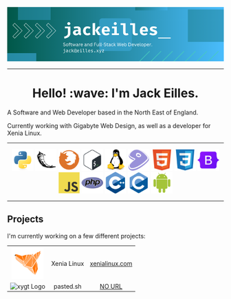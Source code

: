 <div align="center">
  <a href="https://eilles.xyz"><img src="jackeilles.png" alt="Banner"></a>
</div>

---

<h1 align="center">Hello! :wave: I'm Jack Eilles.</h1>
<p>A Software and Web Developer based in the North East of England.</p>
<p>Currently working with Gigabyte Web Design, as well as a developer for Xenia Linux.</p>

---

<div align="center">
  <img src="https://github.com/devicons/devicon/blob/v2.15.1/icons/python/python-original.svg" height="50">
  <img src="https://github.com/devicons/devicon/blob/v2.15.1/icons/flask/flask-original.svg" height="50">
  <img src="https://github.com/devicons/devicon/blob/v2.15.1/icons/firefox/firefox-plain.svg" height="50">
  <img src="https://github.com/devicons/devicon/blob/v2.15.1/icons/bash/bash-original.svg" height="50">
  <img src="https://github.com/devicons/devicon/blob/v2.15.1/icons/linux/linux-original.svg" height="50">
  <img src="https://github.com/devicons/devicon/blob/v2.15.1/icons/gentoo/gentoo-plain.svg" height="50">
  <img src="https://github.com/devicons/devicon/blob/v2.15.1/icons/html5/html5-original.svg" height="50">
  <img src="https://github.com/devicons/devicon/blob/v2.15.1/icons/css3/css3-original.svg" height="50">
  <img src="https://github.com/devicons/devicon/blob/v2.15.1/icons/bootstrap/bootstrap-original.svg" height="50">
  <img src="https://github.com/devicons/devicon/blob/v2.15.1/icons/javascript/javascript-original.svg" height="50">
  <img src="https://github.com/devicons/devicon/blob/v2.15.1/icons/php/php-original.svg" height="50">
  <img src="https://github.com/devicons/devicon/blob/v2.15.1/icons/cplusplus/cplusplus-original.svg" height="50">
  <img src="https://github.com/devicons/devicon/blob/v2.15.1/icons/c/c-original.svg" height="50">
  <img src="https://github.com/devicons/devicon/blob/v2.15.1/icons/android/android-original.svg" height="50">
</div>

---

<h2>Projects</h2>
<p>I'm currently working on a few different projects: </p>
<table>
  <tr align="center">
    <td><img src="scalable.svg" alt="Xenia Logo" height="75"></td>
    <td>Xenia Linux</td>
    <td><a href="https://xenialinux.com">xenialinux.com</a></td>
  </tr>
  <tr align="center">
    <td><img src="pastedsh.png" alt="xygt Logo" height="75"></td>
    <td>pasted.sh</td>
    <td><a href="#">NO URL</a></td>
  </tr>
</table>
